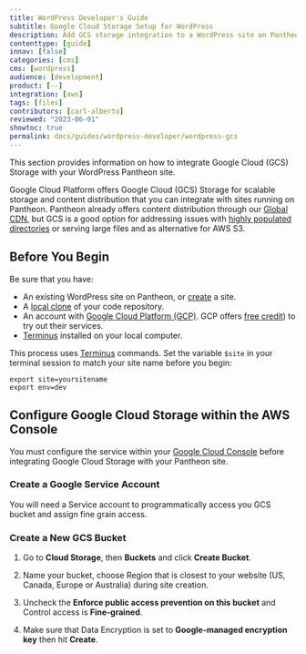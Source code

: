 ```yaml
---
title: WordPress Developer's Guide
subtitle: Google Cloud Storage Setup for WordPress
description: Add GCS storage integration to a WordPress site on Pantheon.
contenttype: [guide]
innav: [false]
categories: [cms]
cms: [wordpress]
audience: [development]
product: [--]
integration: [aws]
tags: [files]
contributors: [carl-alberto]
reviewed: "2023-06-01"
showtoc: true
permalink: docs/guides/wordpress-developer/wordpress-gcs
---
```


This section provides information on how to integrate Google Cloud (GCS) Storage with your WordPress Pantheon site.

Google Cloud Platform offers Google Cloud (GCS) Storage for scalable storage and content distribution that you can integrate with sites running on Pantheon. Pantheon already offers content distribution through our [Global CDN](/guides/global-cdn), but GCS is a good option for addressing issues with [highly populated directories](/guides/filesystem/large-files) or serving large files and as alternative for AWS S3.

## Before You Begin

Be sure that you have:

- An existing WordPress site on Pantheon, or [create](https://dashboard.pantheon.io/sites/create) a site.
- A [local clone](/guides/git/git-config#clone-your-site-codebase) of your code repository.
- An account with [Google Cloud Platform (GCP)](https://cloud.google.com/). GCP offers [free credit](https://console.cloud.google.com/freetrial)) to try out their services.
- [Terminus](/terminus) installed on your local computer.

<Alert title="Exports" type="export">

This process uses [Terminus](/terminus) commands. Set the variable `$site` in your terminal session to match your site name before you begin:

```bash{promptUser: user}
export site=yoursitename
export env=dev
```

</Alert>

## Configure Google Cloud Storage within the AWS Console

You must configure the service within your [Google Cloud Console](https://console.cloud.google.com/) before integrating Google Cloud Storage with your Pantheon site.

### Create a Google Service Account

You will need a Service account to programmatically access you GCS bucket and assign fine grain access.



### Create a New GCS Bucket

1. Go to **Cloud Storage**, then **Buckets** and click **Create Bucket**.

1. Name your bucket, choose Region that is closest to your website (US, Canada, Europe or Australia) during site creation.
 
1. Uncheck the **Enforce public access prevention on this bucket** and Control access is **Fine-grained**.
 
1. Make sure that Data Encryption is set to **Google-managed encryption key** then hit **Create**.

